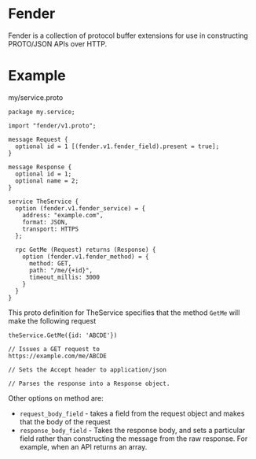 # Fender

Fender is a collection of protocol buffer extensions for use in constructing PROTO/JSON APIs over HTTP.

# Example

my/service.proto

    package my.service;

    import "fender/v1.proto";

    message Request {
      optional id = 1 [(fender.v1.fender_field).present = true];
    }

    message Response {
      optional id = 1;
      optional name = 2;
    }

    service TheService {
      option (fender.v1.fender_service) = {
        address: "example.com",
        format: JSON,
        transport: HTTPS
      };

      rpc GetMe (Request) returns (Response) {
        option (fender.v1.fender_method) = {
          method: GET,
          path: "/me/{+id}",
          timeout_millis: 3000
        }
      }
    }

This proto definition for TheService specifies that the method `GetMe` will make the following request

    theService.GetMe({id: 'ABCDE'})

    // Issues a GET request to 
    https://example.com/me/ABCDE

    // Sets the Accept header to application/json

    // Parses the response into a Response object.

Other options on method are:

* `request_body_field` - takes a field from the request object and makes that the body of the request
* `response_body_field` - Takes the response body, and sets a particular field rather than constructing the message from the raw response. For example, when an API returns an array.


